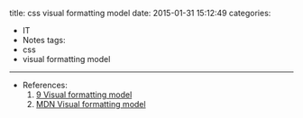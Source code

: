 title: css visual formatting model
date: 2015-01-31 15:12:49
categories:
- IT
- Notes
tags:
- css
- visual formatting model
---


- References:
	1. [9 Visual formatting model](http://www.w3.org/TR/2011/REC-CSS2-20110607/visuren.html)
	2. [MDN Visual formatting model](https://developer.mozilla.org/en-US/docs/Web/Guide/CSS/Visual_formatting_model)